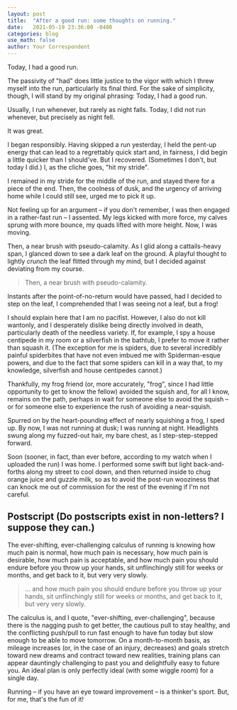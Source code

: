 ```yaml
---
layout: post
title:  "After a good run: some thoughts on running."
date:   2021-05-19 23:36:00 -0400
categories: blog
use_math: false
author: Your Correspondent
---
```


Today, I had a good run.

The passivity of "had" does little justice to the vigor with which I threw myself into the run, particularly its final third. For the sake of simplicity, though, I will stand by my original phrasing: Today, I had a good run.

Usually, I run whenever, but rarely as night falls. Today, I did not run whenever, but precisely as night fell.

It was great.

I began responsibly. Having skipped a run yesterday, I held the pent-up energy that can lead to a regrettably quick start and, in fairness, I did begin a little quicker than I should've. But I recovered. (Sometimes I don't, but today I did.) I, as the cliche goes, "hit my stride".

I remained in my stride for the middle of the run, and stayed there for a piece of the end. Then, the coolness of dusk, and the urgency of arriving home while I could still see, urged me to pick it up.

Not feeling up for an argument &ndash; if you don't remember, I was then engaged in a rather-fast run &ndash; I assented. My legs kicked with more force, my calves sprung with more bounce, my quads lifted with more height. Now, I was moving.

Then, a near brush with pseudo-calamity. As I glid along a cattails-heavy span, I glanced down to see a dark leaf on the ground. A playful thought to lightly *crunch* the leaf flitted through my mind, but I decided against deviating from my course.

>Then, a near brush with pseudo-calamity.

Instants after the point-of-no-return would have passed, had I decided to step on the leaf, I comprehended that I was seeing not a leaf, but a frog!

I should explain here that I am no pacifist. However, I also do not kill wantonly, and I desperately dislike being directly involved in death, particularly death of the needless variety. If, for example, I spy a house centipede in my room or a silverfish in the bathtub, I prefer to move it rather than squash it. (The exception for me is spiders, due to several incredibly painful spiderbites that have not even imbued me with Spiderman-esque powers, and due to the fact that some spiders can kill in a way that, to my knowledge, silverfish and house centipedes cannot.)

Thankfully, my frog friend (or, more accurately, "frog", since I had little opportunity to get to know the fellow) avoided the squish and, for all I know, remains on the path, perhaps in wait for someone else to avoid the squish &ndash; or for someone else to experience the rush of avoiding a near-squish.

Spurred on by the heart-pounding effect of nearly squishing a frog, I sped up. By now, I was not running at dusk; I was running at night. Headlights swung along my fuzzed-out hair, my bare chest, as I step-step-stepped forward.

Soon (sooner, in fact, than ever before, according to my watch when I uploaded the run) I was home. I performed some swift but light back-and-forths along my street to cool down, and then returned inside to chug orange juice and guzzle milk, so as to avoid the post-run wooziness that can knock me out of commission for the rest of the evening if I'm not careful.

## Postscript (Do postscripts exist in non-letters? I suppose they can.)

The ever-shifting, ever-challenging calculus of running is knowing how much pain is normal, how much pain is necessary, how much pain is desirable, how much pain is acceptable, and how much pain you should endure before you throw up your hands, sit unflinchingly still for weeks or months, and get back to it, but very very slowly.

>... and how much pain you should endure before you throw up your hands, sit unflinchingly still for weeks or months, and get back to it, but very very slowly.

The calculus is, and I quote, "ever-shifting, ever-challenging", because there is the nagging push to get better, the cautious pull to stay healthy, and the conflicting push/pull to run fast enough to have fun today but slow enough to be able to move tomorrow. On a month-to-month basis, as mileage increases (or, in the case of an injury, decreases) and goals stretch toward new dreams and contract toward new realities, training plans can appear dauntingly challenging to past you and delightfully easy to future you. An ideal plan is only perfectly ideal (with some wiggle room) for a single day.

Running &ndash; if you have an eye toward improvement &ndash; is a thinker's sport. But, for me, that's the fun of it!

